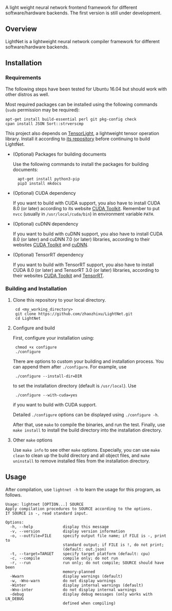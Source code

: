 A light weight neural network frontend framework for different software/hardware
backends. The first version is still under development.

## Overview

LightNet is a lightweight neural network compiler framework for different
software/hardware backends.

## Installation

### Requirements

The following steps have been tested for Ubuntu 16.04 but should work with
other distros as well. 

Most required packages can be installed using the following commands
(`sudo` permission may be required):

    apt-get install build-essential perl git pkg-config check
    cpan install JSON Sort::strverscmp

This project also depends on [TensorLight](https://github.com/zhaozhixu/TensorLight), a lightweight tensor operation library. Install it according to 
[its repository](https://github.com/zhaozhixu/TensorLight) before continuing to
build LightNet.

* (Optional) Packages for building documents

    Use the following commands to install the packages for building documents:
    
        apt-get install python3-pip
        pip3 install mkdocs

* (Optional) CUDA dependency

    If you want to build with CUDA support, you also have to install CUDA 8.0
    (or later) according to its website [CUDA Toolkit](http://docs.nvidia.com/cuda/cuda-installation-guide-linux/index.html).
    Remember to put `nvcc` (usually in `/usr/local/cuda/bin`) in environment
    variable `PATH`.

* (Optional) cuDNN dependency

    If you want to build with cuDNN support, you also have to install CUDA 8.0 
    (or later) and cuDNN 7.0 (or later) libraries, according to their websites
    [CUDA Toolkit](http://docs.nvidia.com/cuda/cuda-installation-guide-linux/index.html) and [cuDNN](https://docs.nvidia.com/deeplearning/sdk/cudnn-install/index.html).

* (Optional) TensorRT dependency

    If you want to build with TensorRT support, you also have to install CUDA
    8.0 (or later) and TensorRT 3.0 (or later) libraries, according to their
    websites [CUDA Toolkit](http://docs.nvidia.com/cuda/cuda-installation-guide-linux/index.html) and [TensorRT](https://docs.nvidia.com/deeplearning/sdk/tensorrt-install-guide/index.html).

### Building and Installation

1. Clone this repository to your local directory.

        cd <my_working_directory>
        git clone https://github.com/zhaozhixu/LightNet.git
        cd LightNet

2. Configure and build

    First, configure your installation using:
    
        chmod +x configure
        ./configure
    
    There are options to custom your building and installation process.
    You can append them after `./configure`. For example, use
    
        ./configure --install-dir=DIR
        
    to set the installation directory (default is `/usr/local`). Use
    
        ./configure --with-cuda=yes
        
    if you want to build with CUDA support.
    
    Detailed `./configure` options can be displayed using `./configure -h`.

    After that, use `make` to compile the binaries, and run the test.
    Finally, use `make install` to install the build directory into
    the installation directory.

3. Other `make` options

    Use `make info` to see other `make` options.
    Especially, you can use `make clean` to clean up the build directory and all
    object files, and `make uninstall` to remove installed files from
    the installation directory.

## Usage
After compilation, use `lightnet -h` to learn the usage for this program, as 
follows.

```
Usage: lightnet [OPTION...] SOURCE
Apply compilation procedures to SOURCE according to the options.
If SOURCE is -, read standard input.

Options:
  -h, --help             display this message
  -v, --version          display version information
  -o, --outfile=FILE     specify output file name; if FILE is -, print to
                         standard output; if FILE is !, do not print;
                         (default: out.json)
  -t, --target=TARGET    specify target platform (default: cpu)
  -c, --compile          compile only; do not run
  -r, --run              run only; do not compile; SOURCE should have been
                         memory-planned
  -Wwarn                 display warnings (default)
  -w, -Wno-warn          do not display warnings
  -Winter                display internal warnings (default)
  -Wno-inter             do not display internal warnings
  -debug                 display debug messages (only works with LN_DEBUG
                         defined when compiling)
```
